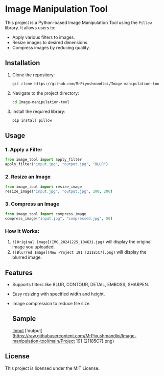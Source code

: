 # Image Manipulation Tool

This project is a Python-based Image Manipulation Tool using the `Pillow` library. It allows users to:
- Apply various filters to images.
- Resize images to desired dimensions.
- Compress images by reducing quality.

## Installation
1. Clone the repository:
   ```bash
   git clone https://github.com/MrPiyushmandloi/Image-manipulation-tool.git
   ```
2. Navigate to the project directory:
   ```bash
   cd Image-manipulation-tool
   ```
3. Install the required library:
   ```bash
   pip install pillow
   ```

## Usage
### 1. Apply a Filter
```python
from image_tool import apply_filter
apply_filter("input.jpg", "output.jpg", "BLUR")
```
### 2. Resize an Image
```python
from image_tool import resize_image
resize_image("input.jpg", "output.jpg", 200, 200)
```
### 3. Compress an Image
```python
from image_tool import compress_image
compress_image("input.jpg", "compressed.jpg", 50)
```
### How It Works:
1. `![Original Image](IMG_20241225_104631.jpg)` will display the original image you uploaded.
2. `![Blurred Image](New Project 191 [21185C7].png)` will display the blurred image.



## Features
- Supports filters like BLUR, CONTOUR, DETAIL, EMBOSS, SHARPEN.
- Easy resizing with specified width and height.
- Image compression to reduce file size.

  ## Sample
  [!input](https://raw.githubusercontent.com/MrPiyushmandloi/Image-manipulation-tool/main/IMG_20241225_104631.jpg)
  [!output](https://raw.githubusercontent.com/MrPiyushmandloi/Image-manipulation-tool/main/Project 191 [21185C7].png)
  
## License
This project is licensed under the MIT License.
